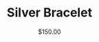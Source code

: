 ---
name: Silver Bracelet
title: Silver Bracelet
subtitle: $150.00
price: 150.00
slug:  silver-bracelet
sku:  SVB
layout: default
modal-id: 6
img: silver_cuff.png
thumbnail: silver_cuff.png
category: bracelet
description: What a lovely silver bracelet!
---